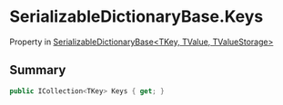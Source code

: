 # SerializableDictionaryBase.Keys

Property in [SerializableDictionaryBase\<TKey, TValue, TValueStorage\>](/docs/api/csharp/yarn.unity.serializabledictionarybase-2.md)

## Summary



```csharp
public ICollection<TKey> Keys { get; }
```

